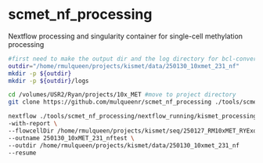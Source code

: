 # scmet_nf_processing
Nextflow processing and singularity container for single-cell methylation processing

```bash
#first need to make the output dir and the log directory for bcl-convert
outdir="/home/rmulqueen/projects/kismet/data/250130_10xmet_231_nf"
mkdir -p ${outdir}
mkdir -p ${outdir}/logs

cd /volumes/USR2/Ryan/projects/10x_MET #move to project directory
git clone https://github.com/mulqueenr/scmet_nf_processing ./tools/scmet_nf_processing #pull github repo

nextflow ./tools/scmet_nf_processing/nextflow_running/kismet_processing.groovy \
-with-report \
--flowcellDir /home/rmulqueen/projects/kismet/seq/250127_RM10xMET_RYExome \
--outname 250130_10xMET_231_nftest \
--outdir /home/rmulqueen/projects/kismet/data/250130_10xmet_231_nf
--resume
```